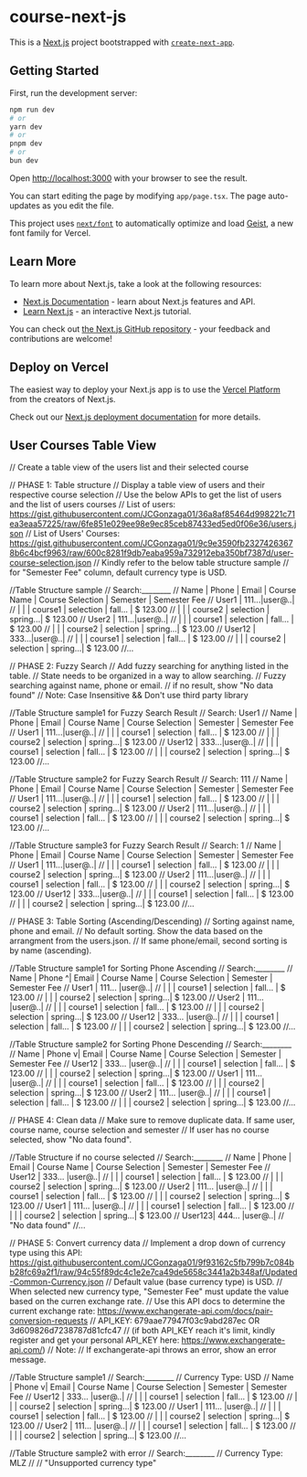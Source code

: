 # course-next-js

This is a [Next.js](https://nextjs.org) project bootstrapped with [`create-next-app`](https://nextjs.org/docs/app/api-reference/cli/create-next-app).

## Getting Started

First, run the development server:

```bash
npm run dev
# or
yarn dev
# or
pnpm dev
# or
bun dev
```

Open [http://localhost:3000](http://localhost:3000) with your browser to see the result.

You can start editing the page by modifying `app/page.tsx`. The page auto-updates as you edit the file.

This project uses [`next/font`](https://nextjs.org/docs/app/building-your-application/optimizing/fonts) to automatically optimize and load [Geist](https://vercel.com/font), a new font family for Vercel.

## Learn More

To learn more about Next.js, take a look at the following resources:

- [Next.js Documentation](https://nextjs.org/docs) - learn about Next.js features and API.
- [Learn Next.js](https://nextjs.org/learn) - an interactive Next.js tutorial.

You can check out [the Next.js GitHub repository](https://github.com/vercel/next.js) - your feedback and contributions are welcome!

## Deploy on Vercel

The easiest way to deploy your Next.js app is to use the [Vercel Platform](https://vercel.com/new?utm_medium=default-template&filter=next.js&utm_source=create-next-app&utm_campaign=create-next-app-readme) from the creators of Next.js.

Check out our [Next.js deployment documentation](https://nextjs.org/docs/app/building-your-application/deploying) for more details.


## User Courses Table View

// Create a table view of the users list and their selected course

// PHASE 1: Table structure
// Display a table view of users and their respective course selection
// Use the below APIs to get the list of users and the list of users courses
// List of users: https://gist.githubusercontent.com/JCGonzaga01/36a8af85464d998221c71ea3eaa57225/raw/6fe851e029ee98e9ec85ceb87433ed5ed0f06e36/users.json
// List of Users' Courses: https://gist.githubusercontent.com/JCGonzaga01/9c9e3590fb23274263678b6c4bcf9963/raw/600c8281f9db7eaba959a732912eba350bf7387d/user-course-selection.json
// Kindly refer to the below table structure sample
// for "Semester Fee" column, default currency type is USD.

//Table Structure sample
// Search:________
// Name   | Phone | Email | Course Name  | Course Selection | Semester | Semester Fee
// User1  | 111...|user@..|
//        |       |       | course1      | selection        | fall...  | $ 123.00
//        |       |       | course2      | selection        | spring...| $ 123.00
// User2  | 111...|user@..|
//        |       |       | course1      | selection        | fall...  | $ 123.00
//        |       |       | course2      | selection        | spring...| $ 123.00
// User12 | 333...|user@..|
//        |       |       | course1      | selection        | fall...  | $ 123.00
//        |       |       | course2      | selection        | spring...| $ 123.00
//...

// PHASE 2: Fuzzy Search
// Add fuzzy searching for anything listed in the table.
// State needs to be organized in a way to allow searching.
// Fuzzy searching against name, phone or email.
// if no result, show "No data found"
// Note: Case Insensitive && Don't use third party library

//Table Structure sample1  for Fuzzy Search Result
// Search: User1
// Name   | Phone | Email | Course Name  | Course Selection | Semester | Semester Fee
// User1  | 111...|user@..|
//        |       |       | course1      | selection        | fall...  | $ 123.00
//        |       |       | course2      | selection        | spring...| $ 123.00
// User12 | 333...|user@..|
//        |       |       | course1      | selection        | fall...  | $ 123.00
//        |       |       | course2      | selection        | spring...| $ 123.00
//...

//Table Structure sample2  for Fuzzy Search Result
// Search: 111
// Name   | Phone | Email | Course Name  | Course Selection | Semester | Semester Fee
// User1  | 111...|user@..|
//        |       |       | course1      | selection        | fall...  | $ 123.00
//        |       |       | course2      | selection        | spring...| $ 123.00
// User2  | 111...|user@..|
//        |       |       | course1      | selection        | fall...  | $ 123.00
//        |       |       | course2      | selection        | spring...| $ 123.00
//...

//Table Structure sample3  for Fuzzy Search Result
// Search: 1
// Name   | Phone | Email | Course Name  | Course Selection | Semester | Semester Fee
// User1  | 111...|user@..|
//        |       |       | course1      | selection        | fall...  | $ 123.00
//        |       |       | course2      | selection        | spring...| $ 123.00
// User2  | 111...|user@..|
//        |       |       | course1      | selection        | fall...  | $ 123.00
//        |       |       | course2      | selection        | spring...| $ 123.00
// User12 | 333...|user@..|
//        |       |       | course1      | selection        | fall...  | $ 123.00
//        |       |       | course2      | selection        | spring...| $ 123.00
//...

// PHASE 3: Table Sorting (Ascending/Descending)
// Sorting against name, phone and email.
// No default sorting. Show the data based on the arrangment from the users.json.
// If same phone/email, second sorting is by name (ascending).

//Table Structure sample1  for Sorting Phone Ascending
// Search:________
// Name   | Phone ^| Email | Course Name  | Course Selection | Semester | Semester Fee
// User1  | 111... |user@..|
//        |        |       | course1      | selection        | fall...  | $ 123.00
//        |        |       | course2      | selection        | spring...| $ 123.00
// User2  | 111... |user@..|
//        |        |       | course1      | selection        | fall...  | $ 123.00
//        |        |       | course2      | selection        | spring...| $ 123.00
// User12 | 333... |user@..|
//        |        |       | course1      | selection        | fall...  | $ 123.00
//        |        |       | course2      | selection        | spring...| $ 123.00
//...

//Table Structure sample2  for Sorting Phone Descending
// Search:________
// Name   | Phone v| Email | Course Name  | Course Selection | Semester | Semester Fee
// User12 | 333... |user@..|
//        |        |       | course1      | selection        | fall...  | $ 123.00
//        |        |       | course2      | selection        | spring...| $ 123.00
// User1  | 111... |user@..|
//        |        |       | course1      | selection        | fall...  | $ 123.00
//        |        |       | course2      | selection        | spring...| $ 123.00
// User2  | 111... |user@..|
//        |        |       | course1      | selection        | fall...  | $ 123.00
//        |        |       | course2      | selection        | spring...| $ 123.00
//...

// PHASE 4: Clean data
// Make sure to remove duplicate data. If same user, course name, course selection and semester
// If user has no course selected, show "No data found".

//Table Structure if no course selected
// Search:________
// Name   | Phone  | Email | Course Name  | Course Selection | Semester | Semester Fee
// User12 | 333... |user@..|
//        |        |       | course1      | selection        | fall...  | $ 123.00
//        |        |       | course2      | selection        | spring...| $ 123.00
// User2  | 111... |user@..|
//        |        |       | course1      | selection        | fall...  | $ 123.00
//        |        |       | course2      | selection        | spring...| $ 123.00
// User1  | 111... |user@..|
//        |        |       | course1      | selection        | fall...  | $ 123.00
//        |        |       | course2      | selection        | spring...| $ 123.00
// User123| 444... |user@..|
//                       "No data found"
//...

// PHASE 5: Convert currency data
// Implement a drop down of currency type using this API: https://gist.githubusercontent.com/JCGonzaga01/9f93162c5fb799b7c084bb28fc69a2f1/raw/94c55f89dc4c1e2e7ca49de5658c3441a2b348af/Updated-Common-Currency.json
// Default value (base currency type) is USD.
// When selected new currency type,  "Semester Fee" must update the value based on the curren exchange rate.
// Use this API docs to determine the current exchange rate: https://www.exchangerate-api.com/docs/pair-conversion-requests
// API_KEY: 679aae77947f03c9abd287ec OR 3d609826d7238787d81cfc47
// (if both API_KEY reach it's limit, kindly register and get your personal API_KEY here: https://www.exchangerate-api.com/)
// Note:
// If exchangerate-api throws an error, show an error message.

//Table Structure sample1
// Search:________
// Currency Type: USD
// Name   | Phone v| Email | Course Name  | Course Selection | Semester | Semester Fee
// User12 | 333... |user@..|
//        |        |       | course1      | selection        | fall...  | $ 123.00
//        |        |       | course2      | selection        | spring...| $ 123.00
// User1  | 111... |user@..|
//        |        |       | course1      | selection        | fall...  | $ 123.00
//        |        |       | course2      | selection        | spring...| $ 123.00
// User2  | 111... |user@..|
//        |        |       | course1      | selection        | fall...  | $ 123.00
//        |        |       | course2      | selection        | spring...| $ 123.00
//...

//Table Structure sample2 with error
// Search:________
// Currency Type: MLZ
//
// "Unsupported currency type"
